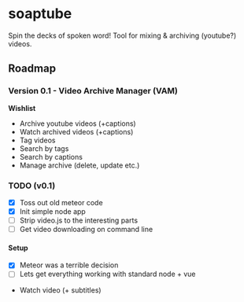 # soaptube
Spin the decks of spoken word! Tool for mixing &amp; archiving (youtube?) videos.

## Roadmap

### Version 0.1 - Video Archive Manager (VAM)

**Wishlist**

* Archive youtube videos (+captions)
* Watch archived videos (+captions)
* Tag videos
* Search by tags
* Search by captions
* Manage archive (delete, update etc.)

### TODO (v0.1)
- [x] Toss out old meteor code
- [x] Init simple node app
- [ ] Strip video.js to the interesting parts
- [ ] Get video downloading on command line

#### Setup

- [x] Meteor was a terrible decision
- [ ] Lets get everything working with standard node + vue

* Watch video (+ subtitles)